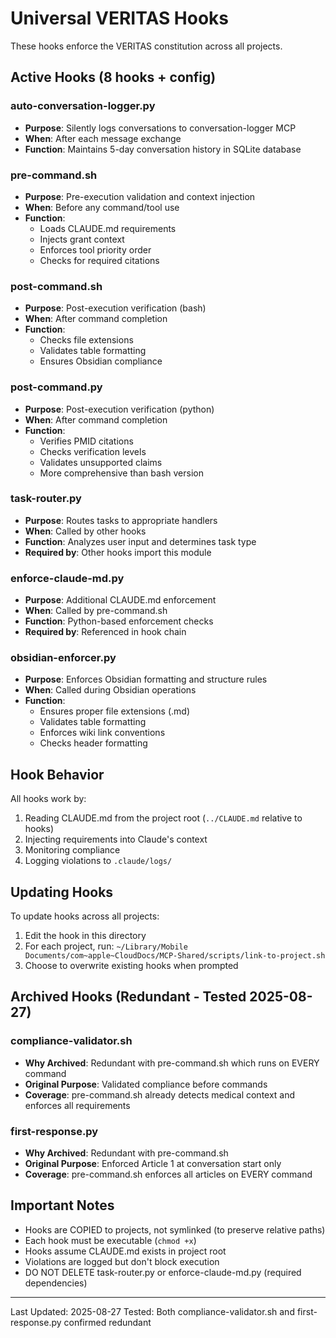 # Universal VERITAS Hooks

These hooks enforce the VERITAS constitution across all projects.

## Active Hooks (8 hooks + config)

### auto-conversation-logger.py
- **Purpose**: Silently logs conversations to conversation-logger MCP
- **When**: After each message exchange
- **Function**: Maintains 5-day conversation history in SQLite database

### pre-command.sh
- **Purpose**: Pre-execution validation and context injection
- **When**: Before any command/tool use
- **Function**: 
  - Loads CLAUDE.md requirements
  - Injects grant context
  - Enforces tool priority order
  - Checks for required citations

### post-command.sh
- **Purpose**: Post-execution verification (bash)
- **When**: After command completion
- **Function**:
  - Checks file extensions
  - Validates table formatting
  - Ensures Obsidian compliance

### post-command.py
- **Purpose**: Post-execution verification (python)
- **When**: After command completion
- **Function**:
  - Verifies PMID citations
  - Checks verification levels
  - Validates unsupported claims
  - More comprehensive than bash version

### task-router.py
- **Purpose**: Routes tasks to appropriate handlers
- **When**: Called by other hooks
- **Function**: Analyzes user input and determines task type
- **Required by**: Other hooks import this module

### enforce-claude-md.py
- **Purpose**: Additional CLAUDE.md enforcement
- **When**: Called by pre-command.sh
- **Function**: Python-based enforcement checks
- **Required by**: Referenced in hook chain

### obsidian-enforcer.py
- **Purpose**: Enforces Obsidian formatting and structure rules
- **When**: Called during Obsidian operations
- **Function**: 
  - Ensures proper file extensions (.md)
  - Validates table formatting
  - Enforces wiki link conventions
  - Checks header formatting

## Hook Behavior

All hooks work by:
1. Reading CLAUDE.md from the project root (`../CLAUDE.md` relative to hooks)
2. Injecting requirements into Claude's context
3. Monitoring compliance
4. Logging violations to `.claude/logs/`

## Updating Hooks

To update hooks across all projects:
1. Edit the hook in this directory
2. For each project, run: `~/Library/Mobile Documents/com~apple~CloudDocs/MCP-Shared/scripts/link-to-project.sh`
3. Choose to overwrite existing hooks when prompted

## Archived Hooks (Redundant - Tested 2025-08-27)

### compliance-validator.sh
- **Why Archived**: Redundant with pre-command.sh which runs on EVERY command
- **Original Purpose**: Validated compliance before commands
- **Coverage**: pre-command.sh already detects medical context and enforces all requirements

### first-response.py
- **Why Archived**: Redundant with pre-command.sh
- **Original Purpose**: Enforced Article 1 at conversation start only
- **Coverage**: pre-command.sh enforces all articles on EVERY command

## Important Notes

- Hooks are COPIED to projects, not symlinked (to preserve relative paths)
- Each hook must be executable (`chmod +x`)
- Hooks assume CLAUDE.md exists in project root
- Violations are logged but don't block execution
- DO NOT DELETE task-router.py or enforce-claude-md.py (required dependencies)

---
Last Updated: 2025-08-27
Tested: Both compliance-validator.sh and first-response.py confirmed redundant
